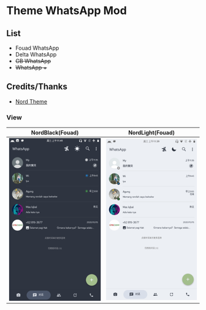 # Theme WhatsApp Mod

## List
- Fouad WhatsApp
- Delta WhatsApp
- <del>GB WhatsApp</del>
- <del>WhatsApp +</del>

## Credits/Thanks
- [Nord Theme](http://nordtheme.com)

### View

NordBlack(Fouad)|NordLight(Fouad)
|--|--|
![img](Screenshots/NordThemeDark.png)|![img](Screenshots/NordThemeLight.png)
<br />

